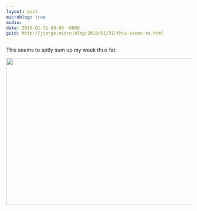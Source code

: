 ```yaml
---
layout: post
microblog: true
audio: 
date: 2018-01-31 09:00 -0800
guid: http://jsorge.micro.blog/2018/01/31/this-seems-to.html
---
```

This seems to aptly sum up my week thus far.

<img src="http://mb.jsorge.net/uploads/2018/c7f06ac29e.jpg" width="600" height="401" />
